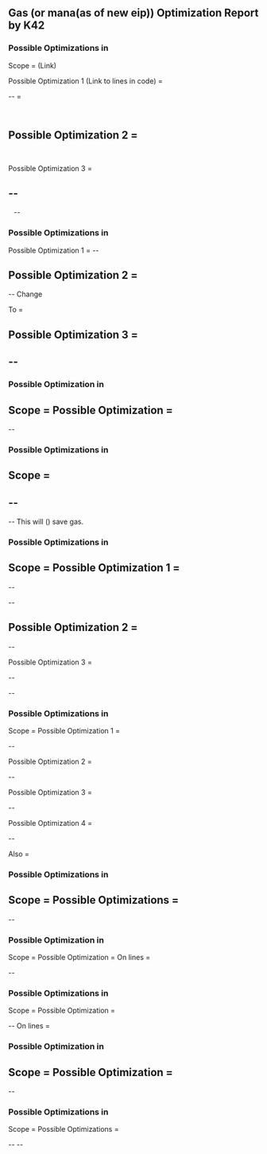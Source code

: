## Gas (or mana(as of new eip)) Optimization Report by K42

### Possible Optimizations in 
Scope = (Link)

Possible Optimization 1 (Link to lines in code) =

--  =

`` ``

Possible Optimization 2 =
`` ``
--
`` ``

Possible Optimization 3 =

--
--
`` ``
-- `` ``

### Possible Optimizations in
Possible Optimization 1 =
-- `` ``

Possible Optimization 2 =
--
-- Change `` ``

To = `` ``

Possible Optimization 3 =
--
--
--

### Possible Optimization in
Scope =
Possible Optimization =
--
--
### Possible Optimizations in
Scope =
--
--
--

-- This will () save gas.

### Possible Optimizations in
Scope =
Possible Optimization 1 =
--
-- `` ``

--

Possible Optimization 2 =
--
-- `` ``

Possible Optimization 3 =

-- `` ``

--

### Possible Optimizations in
Scope =
Possible Optimization 1 =

-- `` ``

Possible Optimization 2 =

--
`` ``

Possible Optimization 3 =

--

Possible Optimization 4 =

-- `` ``

Also = `` ``

### Possible Optimizations in
Scope =
Possible Optimizations =
--

--
### Possible Optimization in
Scope =
Possible Optimization =
On lines =

--
`` ``

### Possible Optimizations in
Scope =
Possible Optimization =

--
On lines =

### Possible Optimization in
Scope =
Possible Optimization =
--
--
### Possible Optimizations in
Scope =
Possible Optimizations =

--
-- `` ``